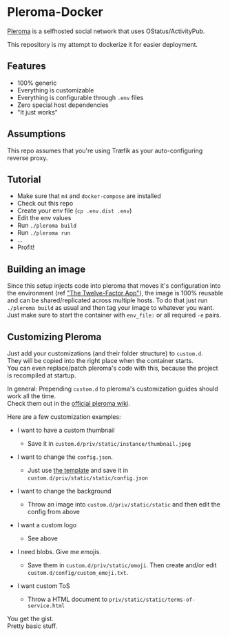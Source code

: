 # Pleroma-Docker

[Pleroma](https://pleroma.social/) is a selfhosted social network that uses OStatus/ActivityPub.

This repository is my attempt to dockerize it for easier deployment.

## Features

- 100% generic
- Everything is customizable
- Everything is configurable through `.env` files
- Zero special host dependencies
- "It just works"

## Assumptions

This repo assumes that you're using Træfik as your auto-configuring reverse proxy.

## Tutorial

- Make sure that `m4` and `docker-compose` are installed
- Check out this repo
- Create your env file (`cp .env.dist .env`)
- Edit the env values
- Run `./pleroma build`
- Run `./pleroma run`
- ...
- Profit!

## Building an image

Since this setup injects code into pleroma that moves it's configuration into the environment (ref ["The Twelve-Factor App"](https://12factor.net/)), the image is 100% reusable and can be shared/replicated across multiple hosts. To do that just run `./pleroma build` as usual and then tag your image to whatever you want. Just make sure to start the container with `env_file:` or all required `-e` pairs.

## Customizing Pleroma

Just add your customizations (and their folder structure) to `custom.d`.<br>
They will be copied into the right place when the container starts.<br>
You can even replace/patch pleroma's code with this, because the project is recompiled at startup.

In general: Prepending `custom.d` to pleroma's customization guides should work all the time.<br>
Check them out in the [official pleroma wiki](https://git.pleroma.social/pleroma/pleroma/wikis/home).

Here are a few customization examples:

- I want to have a custom thumbnail
    - Save it in `custom.d/priv/static/instance/thumbnail.jpeg`

- I want to change the `config.json`.
    - Just use [the template](https://git.pleroma.social/pleroma/pleroma/blob/develop/priv/static/static/config.json) and save it in `custom.d/priv/static/static/config.json`

- I want to change the background
    - Throw an image into `custom.d/priv/static/static` and then edit the config from above

- I want a custom logo
    - See above

- I need blobs. Give me emojis.
    - Save them in `custom.d/priv/static/emoji`. Then create and/or edit `custom.d/config/custom_emoji.txt`.

- I want custom ToS
    - Throw a HTML document to `priv/static/static/terms-of-service.html`

You get the gist.<br>
Pretty basic stuff.
